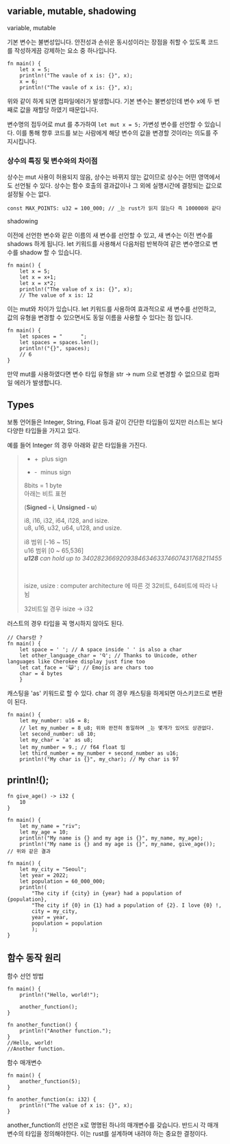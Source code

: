 ## variable, mutable, shadowing

variable, mutable

기본 변수는 불변성입니다. 안전성과 손쉬운 동시성이라는 장점을 취할 수 있도록 코드를 작성하게끔 강제하는 요소 중 하나입니다.

```
fn main() {
    let x = 5;
    println!("The vaule of x is: {}", x);
    x = 6;
    println!("The vaule of x is: {}", x);
```

위와 같이 하게 되면 컴파일에러가 발생합니다. 기본 변수는 불변성인데 변수 x에 두 번째로 값을 재할당
하였기 때문입니다.

변수명의 접두어로 mut 를 추가하여 `let mut x = 5;` 가변성 변수를 선언할 수 있습니다. 이를 통해 향후 코드를 보는 사람에게
해당 변수의 값을 변경할 것이라는 의도를 주지시킵니다.

### 상수의 특징 및 변수와의 차이점

상수는 mut 사용이 허용되지 않음, 상수는 바뀌지 않는 값이므로 
상수는 어떤 영역에서도 선언될 수 있다.
상수는 함수 호출의 결과값이나 그 외에 실행시간에 결정되는 값으로 설정될 수는 없다.

```
const MAX_POINTS: u32 = 100_000; // _는 rust가 읽지 않는다 즉 100000와 같다
```

shadowing

이전에 선언한 변수와 같은 이름의 새 변수를 선언할 수 있고, 새 변수는 이전 변수를 shadows 하게 됩니다.
let 키워드를 사용해서 다음처럼 반복하여 같은 변수명으로 변수를 shadow 할 수 있습니다.

```
fn main() {
    let x = 5;
    let x = x+1;
    let x = x*2;
    println!("The value of x is: {}", x);
    // The value of x is: 12
```

이는 mut와 차이가 있습니다. let 키워드를 사용하여 효과적으로 새 변수를 선언하고, 값의 유형을 변경할 수 있으면서도
동일 이름을 사용할 수 있다는 점 입니다.

```
fn main() {
    let spaces = "      ";
    let spaces = spaces.len();
    println!("{}", spaces);
    // 6
}
```

만약 mut를 사용하였다면 변수 타입 유형을 str -> num 으로 변경할 수 없으므로 컴파일 에러가 발생합니다. 


## Types

보통 언어들은 Integer, String, Float 등과 같이 간단한 타입들이 있지만 러스트는
보다 다양한 타입들을 가지고 있다.

예를 들어 Integer 의 경우 아래와 같은 타입들을 가진다.

>  + +&#160; plus sign
>  - -&#160; minus sign
> 
> 8bits = 1 byte  
> 아래는 비트 표현
> 
> (**Signed - i**, **Unsigned - u**)
> 
> i8, i16, i32, i64, i128, and isize. <br>
> u8, u16, u32, u64, u128, and usize. 
> 
> i8 범위 [-16 ~ 15]  
> u16 범위 [0 ~ 65,536]  
> _**u128** can hold up to 340282366920938463463374607431768211455_
>
> <br>
> 
> isize, usize : computer architecture 에 따른 것
> 32비트, 64비트에 따라 나뉨
> 
> 32비트일 경우 isize -> i32
> 

러스트의 경우 타입을 꼭 명시하지 않아도 된다.


```
// Chars란 ?
fn main() {
    let space = ' '; // A space inside ' ' is also a char
    let other_language_char = 'Ꮔ'; // Thanks to Unicode, other languages like Cherokee display just fine too
    let cat_face = '😺'; // Emojis are chars too
    char = 4 bytes
    }
```

캐스팅을 'as' 키워드로 할 수 있다.
char 의 경우 캐스팅을 하게되면 아스키코드로 변환이 된다.

```
fn main() {
    let my_number: u16 = 8;
    // let my_number = 8_u8; 위와 완전히 동일하며 _는 몇개가 있어도 상관없다.
    let second_number: u8 10;
    let my_char = 'a' as u8;
    let my_number = 9.; // f64 float 임
    let third_number = my_number + second_number as u16;
    println!("My char is {}", my_char); // My char is 97
```

## println!();

```
fn give_age() -> i32 {
    10
}

fn main() {
    let my_name = "riv";
    let my_age = 10;
    println!("My name is {} and my age is {}", my_name, my_age);
    println!("My name is {} and my age is {}", my_name, give_age()); // 위와 같은 결과
```

```
fn main() {
    let my_city = "Seoul";
    let year = 2022;
    let population = 60_000_000;
    println!(
        "The city if {city} in {year} had a population of {population},
        "The city if {0} in {1} had a population of {2}. I love {0} !,
        city = my_city,
        year = year,
        population = population
        );
}
```

## 함수 동작 원리

함수 선언 방법

```
fn main() {
    println!("Hello, world!");

    another_function();
}

fn another_function() {
    println!("Another function.");
}
//Hello, world!
//Another function.
```

함수 매개변수

```
fn main() {
    another_function(5);
}

fn another_function(x: i32) {
    println!("The value of x is: {}", x);
}
```

another_function의 선언은 x로 명명된 하나의 매개변수를 갖습니다.
반드시 각 매개변수의 타입을 정의해야한다. 이는 rust를 설계하며 내려야 하는 중요한 결정이다.
